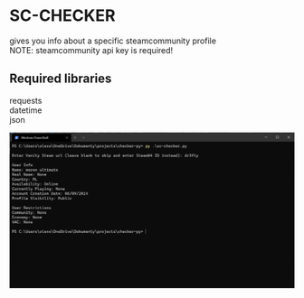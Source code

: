 # SC-CHECKER
gives you info about a specific steamcommunity profile\
NOTE: steamcommunity api key is required!
## Required libraries
requests\
datetime\
json

![Showcase](https://github.com/olexon/sc-checker/blob/main/showcase/1.png)
